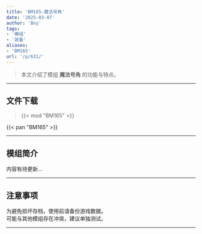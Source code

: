 ```yaml
---
title: 'BM165-魔法号角'
date: '2025-03-07'
author: 'Bny'
tags:
- '模组'
- '装备'
aliases:
- 'BM165'
url: '/p/631/'
---
```


> 本文介绍了模组 **魔法号角** 的功能与特点。

---

## 文件下载  

> {{< mod "BM165" >}}  

{{< pan "BM165" >}}  

---

## 模组简介

>  
内容有待更新...  

---

## 注意事项

>  
为避免损坏存档，使用前请备份游戏数据。  
可能与其他模组存在冲突，建议单独测试。  

---

